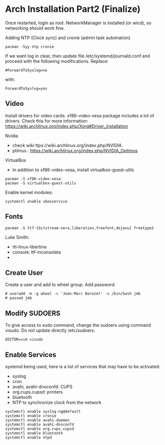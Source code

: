 # Arch Installation Part2 (Finalize)

Once restarted, login as root.
NetworkManager is installed (or wicd), so networking should work fine.

Adding NTP (Clock sync) and cronie (admin task automation)

```
pacman -Syy ntp cronie
```

If we want log in clear, then update file /etc/systemd/journald.conf and proceed with the following modifications. Replace:

```
#ForwardToSyslog=no
```
with:
```
ForwardToSyslog=yes
```


## Video

Install drivers for video cards. xf86-video-vesa package includes a lot of drivers.
Check this for more information: https://wiki.archlinux.org/index.php/Xorg#Driver_installation

Nvidia 
- check wiki ttps://wiki.archlinux.org/index.php/NVIDIA. 
- ptimus : https://wiki.archlinux.org/index.php/NVIDIA_Optimus

VirtualBox
- In addition to xf86-video-vesa, install virtualbox-guest-utils

```
pacman -S xf86-video-vesa
pacman -S virtualbox-guest-utils
```

Enable kernel modules:
```
systemctl enable vboxservice
```


## Fonts

```
pacman -S ttf-{bitstream-vera,liberation,freefont,dejavu} freetype2
```

Luke Smith:
- ttl-linux-libertine
- console: ttf-inconsolata
- 

## Create User

Create a user and add to wheel group. Add password.

```
# useradd -m -g wheel -c 'Jean-Marc Barozet' -s /bin/bash jmb 
# passwd jmb
```


## Modify SUDOERS

To give access to sudo command, change the sudoers using command visudo. Do not update directly /etc/sudoers.
```
EDITOR=vim visudo
```



## Enable Services

systemd being used, here is a list of services that may have to be activated:
- syslog
- cron
- avahi, avahi-dnsconfd: CUPS
- org.cups.cupsd: printers
- bluetooth
- NTP to synchronize clock from the network

```
systemctl enable syslog-ng@default
systemctl enable cronie
systemctl enable avahi-daemon
systemctl enable avahi-dnsconfd
systemctl enable org.cups.cupsd
systemctl enable bluetooth
systemctl enable ntpd
```


